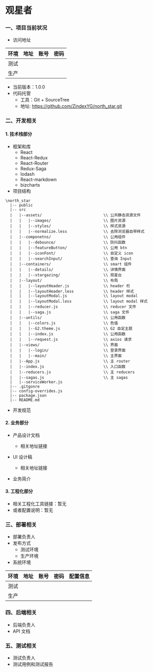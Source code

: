 # 观星者

### 一、项目当前状况

- 访问地址

| 环境 | 地址 | 账号 | 密码 |
| ------ | ------ | ------ | ------ |
| 测试 |  |  |  |
| 生产 |  |  |  |

- 当前版本：1.0.0
- 代码托管
   - 工具：Git + SourceTree
   - 地址: https://github.com/ZindexYG/north_star.git

### 二、开发相关
#### 1. 技术栈部分
- 框架和库
    -   React
    -   React-Redux
    -   React-Router
    -   Redux-Saga
    -   lodash
    -   React-markdown
    -   bizcharts
- 项目结构

```
\north_star
  |-- public
  |-- src
  |   |--assets/                           \\ 公共静态资源文件
  |   |   |--images/                       \\ 图片资源
  |   |   |--styles/                       \\ 样式资源
  |   |   |--normalize.less                \\ 去除浏览器自带样式
  |   |--componetns/                       \\ 公用组件
  |   |   |--debounce/                     \\ 防抖函数
  |   |   |--featureButton/                \\ 公用 btn
  |   |   |--iconFont/                     \\ 自定义 icon
  |   |   |--searchInput/                  \\ 查询 Input
  |   |--containers/                       \\ smart 组件
  |   |   |--details/                      \\ 详情界面
  |   |   |--stargazing/                   \\ 观星台
  |   |--layout/                           \\ 布局
  |   |   |--layoutHeader.js               \\ header 栏
  |   |   |--layoutHeader.less             \\ header 样式
  |   |   |--layoutModal.js                \\ layout modal
  |   |   |--layoutModal.less              \\ layout modal 样式
  |   |   |--reducer.js                    \\ reducer 文件
  |   |   |--saga.js                       \\ saga 文件
  |   |--untils/                           \\ 公用函数
  |   |   |--colors.js                     \\ 色值
  |   |   |--G2.theme.js                   \\ G2 自定主题
  |   |   |--index.js                      \\ 公用函数
  |   |   |--request.js                    \\ axios 请求
  |   |--views/                            \\ 界面
  |   |   |--login/                        \\ 登录界面
  |   |   |--main/                         \\ 主界面
  |   |--App.js                            \\ 主 router
  |   |--index.js                          \\ 入口函数
  |   |--reducers.js                       \\ 主 reducers
  |   |--sagas.js                          \\ 主 sagas
  |   |--serviceWorker.js
  |-- .gitgonre
  |-- config-overrides.js
  |-- package.json
  |-- README.md
```

- 开发规范

#### 2. 业务部分
- 产品设计文档
   - 相关地址链接

- UI 设计稿
   - 相关地址链接

- 业务简介

#### 3. 工程化部分
- 相关工程化工具链接：暂无
- 或者配置说明：暂无

### 三、部署相关
- 部署负责人
- 发布方式
   - 测试环境
   - 生产环境
- 系统环境

| 环境 | 地址 | 账号 | 密码 | 配置信息 |
| ------ | ------ | ------ | ------ | ------------ |
| 测试 |  |  |  |  |
| 生产 |  |  |  |  |

### 四、后端相关
- 后端负责人
- API 文档

### 五、测试相关
- 测试负责人
- 测试用例和测试报告

